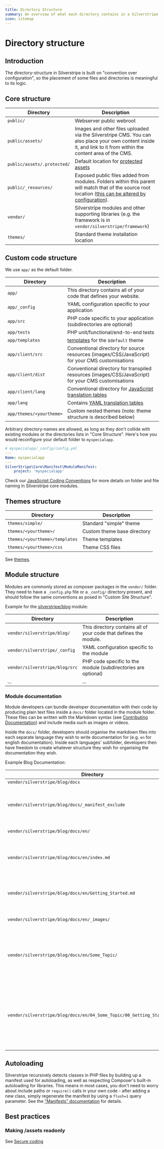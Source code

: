 ```yaml
---
title: Directory Structure
summary: An overview of what each directory contains in a Silverstripe CMS installation
icon: sitemap
---
```


# Directory structure

## Introduction

The directory-structure in Silverstripe is built on "convention over configuration", so the placement of some files and
directories is meaningful to its logic.

## Core structure

Directory            | Description
---------            | -----------
`public/`            | Webserver public webroot
`public/assets/`     | Images and other files uploaded via the Silverstripe CMS. You can also place your own content inside it, and link to it from within the content area of the CMS.
`public/assets/.protected/` | Default location for [protected assets](/developer_guides/files/file_security)
`public/_resources/` | Exposed public files added from modules. Folders within this parent will match that of the source root location ([this can be altered by configuration](/developer_guides/templates/requirements/#configuring-your-project-exposed-folders)).
`vendor/`            | Silverstripe modules and other supporting libraries (e.g. the framework is in `vendor/silverstripe/framework`)
`themes/`            | Standard theme installation location

## Custom code structure

We use `app/` as the default folder.

| Directory             | Description                                                         |
| ---------             | -----------                                                         |
| `app/`           | This directory contains all of your code that defines your website. |
| `app/_config`    | YAML configuration specific to your application                    |
| `app/src`        | PHP code specific to your application (subdirectories are optional)     |
| `app/tests`      | PHP unit/functional/end-to-end tests                                                      |
| `app/templates`  | [templates](/developer_guides/templates) for the `$default` theme   |
| `app/client/src` | Conventional directory for source resources (images/CSS/JavaScript) for your CMS customisations |
| `app/client/dist` | Conventional directory for transpiled resources (images/CSS/JavaScript) for your CMS customisations |
| `app/client/lang` | Conventional directory for [JavaScript translation tables](/developer_guides/i18n/#translation-tables-in-javascript) |
| `app/lang` | Contains [YAML translation tables](/developer_guides/i18n/#language-definitions) |
| `app/themes/<yourtheme>` | Custom nested themes (note: theme structure is described below)     |

Arbitrary directory-names are allowed, as long as they don't collide with existing modules or the directories lists in
"Core Structure". Here's how you would reconfigure your default folder to `myspecialapp`.

```yml
# myspecialapp/_config/config.yml
---
Name: myspecialapp
---
SilverStripe\Core\Manifest\ModuleManifest:
    project: 'myspecialapp'
```

Check our [JavaScript Coding Conventions](/contributing/javascript_coding_conventions/) for more details on folder and file naming in
Silverstripe core modules.

## Themes structure

| Directory                       | Description                                                     |
| ------------------              | ---------------------------                                     |
| `themes/simple/`                | Standard "simple" theme                                         |
| `themes/<yourtheme>/`           | Custom theme base directory                                     |
| `themes/<yourtheme>/templates`  | Theme templates                                                 |
| `themes/<yourtheme>/css`        | Theme CSS files                                                 |

See [themes](/developer_guides/templates/themes).

## Module structure

Modules are commonly stored as composer packages in the `vendor/` folder. They need to have a `_config.php` file or
a `_config/` directory present, and should follow the same conventions as posed in "Custom Site Structure".

Example for the [silverstripe/blog](https://github.com/silverstripe/silverstripe-blog) module:

| Directory  | Description                                                         |
| ---------  | -----------                                                         |
| `vendor/silverstripe/blog/` | This directory contains all of your code that defines the module. |
| `vendor/silverstripe/_config` | YAML configuration specific to the module                    |
| `vendor/silverstripe/blog/src` | PHP code specific to the module (subdirectories are optional)     |
| ...        | ...                                                                 |

### Module documentation

Module developers can bundle developer documentation with their code by producing plain text files inside a `docs/`
folder located in the module folder. These files can be written with the Markdown syntax
(see [Contributing Documentation](/contributing/documentation))
and include media such as images or videos.

Inside the `docs/` folder, developers should organise the markdown files into each separate language they wish to write
documentation for (e.g. `en` for english documentation). Inside each languages' subfolder, developers then have freedom to create whatever
structure they wish for organising the documentation they wish.

Example Blog Documentation:

| Directory  | Description                                                         |
| ---------  | -----------                                                         |
| `vendor/silverstripe/blog/docs` | |
| `vendor/silverstripe/blog/docs/_manifest_exclude` | Empty file to signify that Silverstripe does not need to load classes from this folder |
| `vendor/silverstripe/blog/docs/en/`       | English documentation  |
| `vendor/silverstripe/blog/docs/en/index.md`    | Documentation homepage. Should provide an introduction and links to remaining docs |
| `vendor/silverstripe/blog/docs/en/Getting_Started.md` | Documentation page. Naming convention is Uppercase and underscores. |
| `vendor/silverstripe/blog/docs/en/_images/` | Folder to store any images or media |
| `vendor/silverstripe/blog/docs/en/Some_Topic/` | You can organise documentation into nested folders. Naming convention is Uppercase and underscores. |
| `vendor/silverstripe/blog/docs/en/04_Some_Topic/00_Getting_Started.md`|Structure is created by use of numbered prefixes. This applies to nested folders and documentations pages, `index.md` should not have a prefix.|

## Autoloading

Silverstripe recursively detects classes in PHP files by building up a manifest used for autoloading, as well as
respecting Composer's built-in autoloading for libraries. This means in most cases, you don't need to worry about
include paths or `require()` calls in your own code - after adding a new class, simply regenerate the manifest by using
a `flush=1` query parameter. See the ["Manifests" documentation](/developer_guides/execution_pipeline/manifests) for
details.

## Best practices

### Making /assets readonly

See [Secure coding](/developer_guides/security/secure_coding#filesystem)
